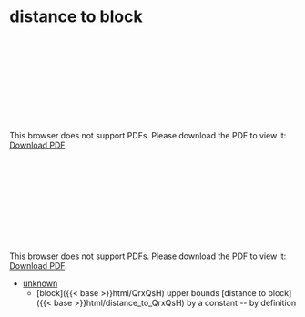 # distance to block




<object data="../local_distance_to_QrxQsH.pdf" type="application/pdf" width="100%" height="480px"><embed src="../local_distance_to_QrxQsH.pdf"><p>This browser does not support PDFs. Please download the PDF to view it: <a href="../local_distance_to_QrxQsH.pdf">Download PDF</a>.</p></embed></object>


<object data="../inclusions_distance_to_QrxQsH.pdf" type="application/pdf" width="100%" height="480px"><embed src="../inclusions_distance_to_QrxQsH.pdf"><p>This browser does not support PDFs. Please download the PDF to view it: <a href="../inclusions_distance_to_QrxQsH.pdf">Download PDF</a>.</p></embed></object>

*  [unknown](#)
    * [block]({{< base >}}html/QrxQsH) upper bounds [distance to block]({{< base >}}html/distance_to_QrxQsH) by a constant -- by definition